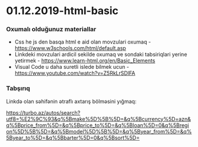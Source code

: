 # 01.12.2019-html-basic

### Oxumalı olduğunuz materiallar
- Css he js den basqa html e aid olan movzulari oxumaq - https://www.w3schools.com/html/default.asp
- Linkdeki movzulari ardicil sekilde oxumaq ve sondaki tabsiriqlari yerine yetirmek - https://www.learn-html.org/en/Basic_Elements
- Visual Code u daha suretli islede bilmek ucun - https://www.youtube.com/watch?v=Z5RkLrSDlFA


### Tabşırıq

Linkdə olan səhifənin ətraflı axtarış bölməsini yığmaq:

https://turbo.az/autos/search?utf8=%E2%9C%93&q%5Bmake%5D%5B%5D=&q%5Bcurrency%5D=azn&q%5Bprice_from%5D=&q%5Bprice_to%5D=&q%5Bloan%5D=0&q%5Bregion%5D%5B%5D=&q%5Bmodel%5D%5B%5D=&q%5Byear_from%5D=&q%5Byear_to%5D=&q%5Bbarter%5D=0&q%5Bsort%5D=
